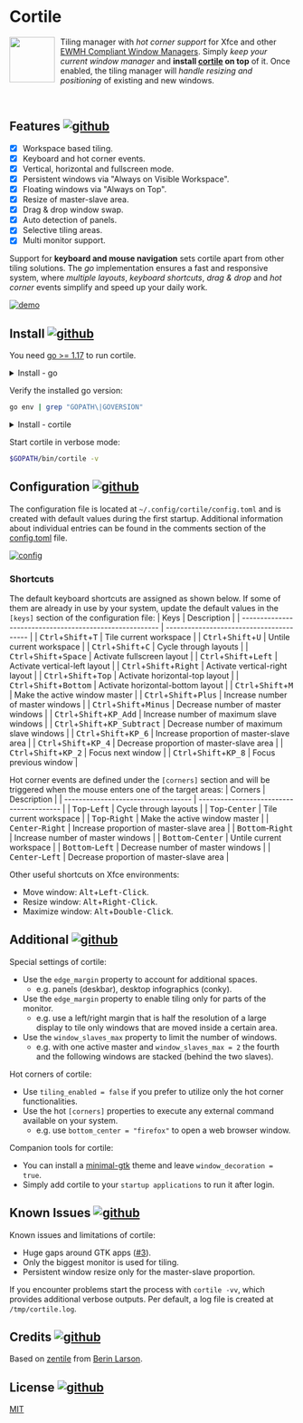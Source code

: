 # Cortile
<img src="https://raw.githubusercontent.com/leukipp/cortile/main/assets/logo.png" style="width:80px;margin:0px 10px 0px 0px;" align="left"/>

Tiling manager with _hot corner support_ for Xfce and other [EWMH Compliant Window Managers](https://en.wikipedia.org/wiki/Extended_Window_Manager_Hints).
Simply _keep your current window manager_ and **install [cortile](https://github.com/leukipp/cortile) on top** of it.
Once enabled, the tiling manager will _handle resizing and positioning_ of existing and new windows.

<br clear="left"/>

## Features [![github](https://img.shields.io/github/stars/leukipp/cortile)](#Features)
- [x] Workspace based tiling.
- [x] Keyboard and hot corner events.
- [x] Vertical, horizontal and fullscreen mode.
- [x] Persistent windows via "Always on Visible Workspace".
- [x] Floating windows via "Always on Top".
- [x] Resize of master-slave area.
- [x] Drag & drop window swap.
- [x] Auto detection of panels.
- [x] Selective tiling areas.
- [x] Multi monitor support.

Support for **keyboard and mouse navigation** sets cortile apart from other tiling solutions.
The _go_ implementation ensures a fast and responsive system, where _multiple layouts_, _keyboard shortcuts_, _drag & drop_ and _hot corner_ events simplify and speed up your daily work.

[![demo](https://raw.githubusercontent.com/leukipp/cortile/main/assets/demo.gif)](https://github.com/leukipp/cortile)

## Install [![github](https://img.shields.io/github/go-mod/go-version/leukipp/cortile)](#Install)
You need [go >= 1.17](https://go.dev/dl/) to run cortile.

<details><summary>Install - go</summary><div>

### Option 1: Install go via package manager:
Use the `package manager` supported on your system:
```bash
# apt
sudo apt install golang

# yum
sudo yum install golang

# dnf
sudo dnf install golang

# pacman
sudo pacman -S go
```

### Option 2: Install go via archive download:
Download a `binary release` suitable for your system:
```bash
cd /tmp/ && wget https://dl.google.com/go/go1.17.linux-amd64.tar.gz
sudo tar -xvf go1.17.linux-amd64.tar.gz
sudo mv -fi go /usr/local
```

Set required environment variables:
```bash
echo "export PATH=$PATH:/usr/local/go/bin" >> ~/.profile
echo "export GOPATH=~/.go" >> ~/.profile
source ~/.profile
```

</div></details>

Verify the installed go version:
```bash
go env | grep "GOPATH\|GOVERSION"
```

<details><summary>Install - cortile</summary><div>

### Option 1: Install cortile via release files
Download [binary files](https://github.com/leukipp/cortile/releases) from `GitHub releases`:
```bash
# coming soon
```

### Option 2: Install cortile via remote source
Install `directly from GitHub` main branch:
```bash
go install github.com/leukipp/cortile@main
```

### Option 3: Install cortile via local source
Clone `source code from GitHub` main branch:
```bash
git clone https://github.com/leukipp/cortile.git -b main
cd cortile
```

If necessary you can make local changes, then execute:
```bash
go build && go install
```

</div></details>

Start cortile in verbose mode:
```bash
$GOPATH/bin/cortile -v
```

## Configuration [![github](https://img.shields.io/github/v/tag/leukipp/cortile)](#Configuration)
The configuration file is located at `~/.config/cortile/config.toml` and is created with default values during the first startup.
Additional information about individual entries can be found in the comments section of the [config.toml](https://github.com/leukipp/cortile/blob/main/config.toml) file.

[![config](https://raw.githubusercontent.com/leukipp/cortile/main/assets/config.gif)](https://github.com/leukipp/cortile)

### Shortcuts
The default keyboard shortcuts are assigned as shown below.
If some of them are already in use by your system, update the default values in the `[keys]` section of the configuration file:
| Keys                                                    | Description                              |
| ------------------------------------------------------- | ---------------------------------------- |
| <kbd>Ctrl</kbd>+<kbd>Shift</kbd>+<kbd>T</kbd>           | Tile current workspace                   |
| <kbd>Ctrl</kbd>+<kbd>Shift</kbd>+<kbd>U</kbd>           | Untile current workspace                 |
| <kbd>Ctrl</kbd>+<kbd>Shift</kbd>+<kbd>C</kbd>           | Cycle through layouts                    |
| <kbd>Ctrl</kbd>+<kbd>Shift</kbd>+<kbd>Space</kbd>       | Activate fullscreen layout               |
| <kbd>Ctrl</kbd>+<kbd>Shift</kbd>+<kbd>Left</kbd>        | Activate vertical-left layout            |
| <kbd>Ctrl</kbd>+<kbd>Shift</kbd>+<kbd>Right</kbd>       | Activate vertical-right layout           |
| <kbd>Ctrl</kbd>+<kbd>Shift</kbd>+<kbd>Top</kbd>         | Activate horizontal-top layout           |
| <kbd>Ctrl</kbd>+<kbd>Shift</kbd>+<kbd>Bottom</kbd>      | Activate horizontal-bottom layout        |
| <kbd>Ctrl</kbd>+<kbd>Shift</kbd>+<kbd>M</kbd>           | Make the active window master            |
| <kbd>Ctrl</kbd>+<kbd>Shift</kbd>+<kbd>Plus</kbd>        | Increase number of master windows        |
| <kbd>Ctrl</kbd>+<kbd>Shift</kbd>+<kbd>Minus</kbd>       | Decrease number of master windows        |
| <kbd>Ctrl</kbd>+<kbd>Shift</kbd>+<kbd>KP_Add</kbd>      | Increase number of maximum slave windows |
| <kbd>Ctrl</kbd>+<kbd>Shift</kbd>+<kbd>KP_Subtract</kbd> | Decrease number of maximum slave windows |
| <kbd>Ctrl</kbd>+<kbd>Shift</kbd>+<kbd>KP_6</kbd>        | Increase proportion of master-slave area |
| <kbd>Ctrl</kbd>+<kbd>Shift</kbd>+<kbd>KP_4</kbd>        | Decrease proportion of master-slave area |
| <kbd>Ctrl</kbd>+<kbd>Shift</kbd>+<kbd>KP_2</kbd>        | Focus next window                        |
| <kbd>Ctrl</kbd>+<kbd>Shift</kbd>+<kbd>KP_8</kbd>        | Focus previous window                    |

Hot corner events are defined under the `[corners]` section and will be triggered when the mouse enters one of the target areas:
| Corners                             | Description                              |
| ----------------------------------- | ---------------------------------------- |
| <kbd>Top</kbd>-<kbd>Left</kbd>      | Cycle through layouts                    |
| <kbd>Top</kbd>-<kbd>Center</kbd>    | Tile current workspace                   |
| <kbd>Top</kbd>-<kbd>Right</kbd>     | Make the active window master            |
| <kbd>Center</kbd>-<kbd>Right</kbd>  | Increase proportion of master-slave area |
| <kbd>Bottom</kbd>-<kbd>Right</kbd>  | Increase number of master windows        |
| <kbd>Bottom</kbd>-<kbd>Center</kbd> | Untile current workspace                 |
| <kbd>Bottom</kbd>-<kbd>Left</kbd>   | Decrease number of master windows        |
| <kbd>Center</kbd>-<kbd>Left</kbd>   | Decrease proportion of master-slave area |

Other useful shortcuts on Xfce environments:
- Move window: <kbd>Alt</kbd>+<kbd>Left-Click</kbd>.
- Resize window: <kbd>Alt</kbd>+<kbd>Right-Click</kbd>.
- Maximize window: <kbd>Alt</kbd>+<kbd>Double-Click</kbd>.

## Additional [![github](https://img.shields.io/github/issues-pr-closed/leukipp/cortile)](#Additional)
Special settings of cortile:
- Use the `edge_margin` property to account for additional spaces.
  - e.g. panels (deskbar), desktop infographics (conky).
- Use the `edge_margin` property to enable tiling only for parts of the monitor. 
  - e.g. use a left/right margin that is half the resolution of a large display to tile only windows that are moved inside a certain area.
- Use the `window_slaves_max` property to limit the number of windows.
  - e.g. with one active master and `window_slaves_max = 2` the fourth and the following windows are stacked (behind the two slaves).

Hot corners of cortile:
- Use `tiling_enabled = false` if you prefer to utilize only the hot corner functionalities.
- Use the hot `[corners]` properties to execute any external command available on your system.
  - e.g. use `bottom_center = "firefox"` to open a web browser window.

Companion tools for cortile:
- You can install a [minimal-gtk](https://www.xfce-look.org/p/1016504) theme and leave `window_decoration = true`.
- Simply add cortile to your `startup applications` to run it after login.

## Known Issues [![github](https://img.shields.io/github/issues-closed/leukipp/cortile)](#Known_Issues)
Known issues and limitations of cortile:
- Huge gaps around GTK apps ([#3](https://github.com/leukipp/cortile/issues/3)).
- Only the biggest monitor is used for tiling.
- Persistent window resize only for the master-slave proportion.

If you encounter problems start the process with `cortile -vv`, which provides additional verbose outputs. Per default, a log file is created at `/tmp/cortile.log`.

## Credits [![github](https://img.shields.io/github/contributors/leukipp/cortile)](#Credits)
Based on [zentile](https://github.com/blrsn/zentile) from [Berin Larson](https://github.com/blrsn).

## License [![github](https://img.shields.io/github/license/leukipp/cortile)](#License)
[MIT](https://github.com/leukipp/cortile/blob/main/LICENSE)
